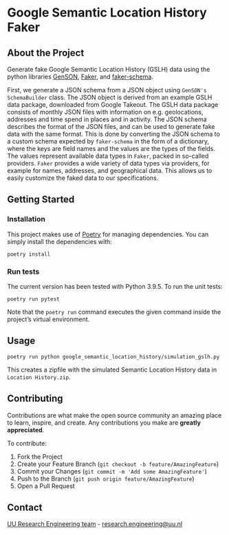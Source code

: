 # Google Semantic Location History Faker

## About the Project
Generate fake Google Semantic Location History (GSLH) data using the python libraries [GenSON](https://pypi.org/project/genson/), [Faker](https://github.com/joke2k/faker), and [faker-schema](https://pypi.org/project/faker-schema/).

First, we generate a JSON schema from a JSON object using `GenSON's SchemaBuilder` class. The JSON object is derived from an example GSLH data package, downloaded from Google Takeout. The GSLH data package consists of monthly JSON files with information on e.g. geolocations, addresses and time spend in places and in activity. The JSON schema describes the format of the JSON files, and can be used to generate fake data with the same format. This is done by converting the JSON schema to a custom schema expected by `faker-schema` in the form of a dictionary, where the keys are field names and the values are the types of the fields. The values represent available data types in `Faker`, packed in so-called providers. `Faker` provides a wide variety of data types via providers, for example for names, addresses, and geographical data. This allows us to easily customize the faked data to our specifications.

## Getting Started

### Installation
This project makes use of [Poetry](https://python-poetry.org/) for managing dependencies. You can simply install the dependencies with: 

`poetry install`

### Run tests
The current version has been tested with Python 3.9.5. To run the unit tests:

`poetry run pytest`

Note that the `poetry run` command executes the given command inside the project’s virtual environment.

## Usage

`poetry run python google_semantic_location_history/simulation_gslh.py`

This creates a zipfile with the simulated Semantic Location History data in `Location History.zip`.

<!-- CONTRIBUTING -->
## Contributing

Contributions are what make the open source community an amazing place to learn, inspire, and create. Any contributions you make are **greatly appreciated**.

To contribute:

1. Fork the Project
2. Create your Feature Branch (`git checkout -b feature/AmazingFeature`)
3. Commit your Changes (`git commit -m 'Add some AmazingFeature'`)
4. Push to the Branch (`git push origin feature/AmazingFeature`)
5. Open a Pull Request


<!-- CONTACT -->
## Contact
[UU Research Engineering team](https://github.com/orgs/UtrechtUniversity/teams/research-engineering) - research.engineering@uu.nl
